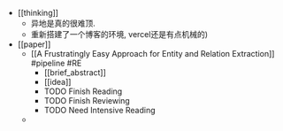 - [[thinking]]
	- 异地是真的很难顶.
	- 重新搭建了一个博客的环境, vercel还是有点机械的)
- [[paper]]
	- [[A Frustratingly Easy Approach for Entity and Relation Extraction]] #pipeline #RE
		- [[brief_abstract]]
		- [[idea]]
		- TODO Finish Reading
		- TODO Finish Reviewing
		- TODO Need Intensive Reading
	-